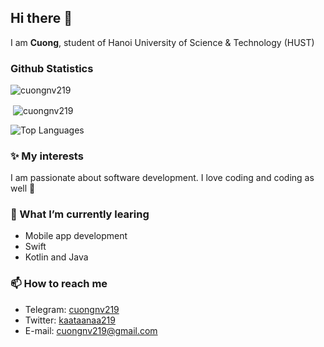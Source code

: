## Hi there 👋
I am **Cuong**, student of Hanoi University of Science & Technology (HUST)

### Github Statistics
<p align="left"> <img src="https://komarev.com/ghpvc/?username=cuongnv219&label=Profile%20views&color=0e75b6&style=flat" alt="cuongnv219" /> </p>
<p>&nbsp;<img align="center" src="https://github-readme-stats.vercel.app/api?username=cuongnv219&show_icons=true&locale=en" alt="cuongnv219" /></p>

![Top Languages](https://github-readme-stats.vercel.app/api/top-langs/?username=cuongnv219&layout=compact&langs_count=10&hide=html,css,dockerfile,cmake,vba,plsql)

### ✨ My interests 
I am passionate about software development. I love coding and coding as well 💪

### 🌱 What I’m currently learing
* Mobile app development
* Swift
* Kotlin and Java

### 📫 How to reach me
* Telegram: [cuongnv219](https://telegram.me/cuongnv219)
* Twitter: [kaataanaa219](https://twitter.com/kaataanaa219)
* E-mail: cuongnv219@gmail.com

<!--
**Cuongnv219/Cuongnv219** is a ✨ _special_ ✨ repository because its `README.md` (this file) appears on your GitHub profile.

Here are some ideas to get you started:

- 🔭 I’m currently working on ...
- 🌱 I’m currently learning ...
- 👯 I’m looking to collaborate on ...
- 🤔 I’m looking for help with ...
- 💬 Ask me about ...
- 📫 How to reach me: ...
- 😄 Pronouns: ...
- ⚡ Fun fact: ...
-->

